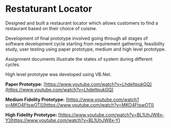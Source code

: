 # **Restaturant Locator**

Designed and built a restaurant locator which allows customers to find a restaurant based on their choice of cuisine. 

Development of final prototype involved going through all stages of software development cycle starting from requirement gathering, feasibility study, user testing using paper prototype, medium and high level prototype.

Assignment documents illustrate the states of system during different cycles.

High level prototype was developed using VB.Net. 

**Paper Prototype:** [https://www.youtube.com/watch?v=LhdeItpukGQ](https://www.youtube.com/watch?v=LhdeItpukGQ)

**Medium Fidelity Prototype:** [https://www.youtube.com/watch?v=MKO4FtswOTI](https://www.youtube.com/watch?v=MKO4FtswOTI)


**High Fidelity Prototype:** [https://www.youtube.com/watch?v=BL1UhJW8x-Y](https://www.youtube.com/watch?v=BL1UhJW8x-Y)